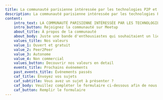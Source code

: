 ```yaml
---
title: La communauté parisienne intéressée par les technologies P2P et la Cryptographie
description: La communauté parisienne intéressée par les technologies P2P et la Cryptographie
content:
    intro_text: LA COMMUNAUTÉ PARISIENNE INTÉRESSÉE PAR LES TECHNOLOGIES P2P ET LA CRYPTOGRAPHIE
    intro_button: Rejoignez la communauté sur Meetup
    about_title: À propos de la communauté
    about_body: Juste une bande d'enthousiastes qui souhaitaient un lieu pour discuter, échanger sur les dernières actualités et partager leurs idées autour des technologies P2P et Cryptographie à Paris
    values_title: Nos valeurs
    value_1: Ouvert et gratuit
    value_2: Peer2Peer
    value_3: Autonome
    value_4: Non commercial
    values_button: Decouvrir nos valeurs en detail
    events_title: Prochains événements
    past_events_title: Événements passés
    caf_title: Envoyez vos sujets
    caf_subtitle: Vous avez un sujet à présenter ?
    caf_body: Veuillez compléter le formulaire ci-dessous afin de nous en dire plus sur votre idée
    caf_button: Remplir le formulaire
---
```


